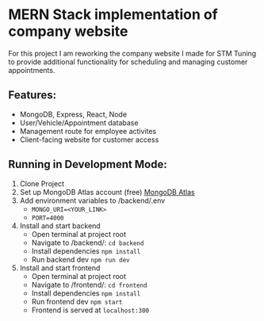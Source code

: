 # MERN Stack implementation of company website
For this project I am reworking the company website I made for STM Tuning to provide additional functionality for scheduling and managing customer appointments.

## Features:
- MongoDB, Express, React, Node
- User/Vehicle/Appointment database
- Management route for employee activites
- Client-facing website for customer access

## Running in Development Mode:
1. Clone Project
2. Set up MongoDB Atlas account (free) [MongoDB Atlas](https://www.mongodb.com/cloud/atlas/lp/try4?utm_source=google&utm_campaign=search_gs_pl_evergreen_atlas_general_retarget-brand_gic-null_amers-us-ca_ps-all_desktop_eng_lead&utm_term=using%20mongodb&utm_medium=cpc_paid_search&utm_ad=p&utm_ad_campaign_id=14291004602&adgroup=151115416255&cq_cmp=14291004602&gad_source=1&gclid=CjwKCAiAuYuvBhApEiwAzq_YiW6QsF2upo7xdYB8xS2TcvGPrMbeHrVcPxwBhVqq1kp8qWz_zcZNaxoC0QsQAvD_BwE)
3. Add environment variables to /backend/.env
   - ```MONGO_URI=<YOUR_LINK>```
   - ```PORT=4000```
5. Install and start backend
   - Open terminal at project root
   - Navigate to /backend/: ```cd backend```
   - Install dependencies ```npm install```
   - Run backend dev ```npm run dev```
6. Install and start frontend
   - Open terminal at project root
   - Navigate to /frontend/: ```cd frontend```
   - Install dependencies ```npm install```
   - Run frontend dev ```npm start```
   - Frontend is served at ```localhost:300```
